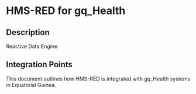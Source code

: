 # HMS-RED for gq_Health

## Description

Reactive Data Engine

## Integration Points

This document outlines how HMS-RED is integrated with gq_Health systems in Equatorial Guinea.
